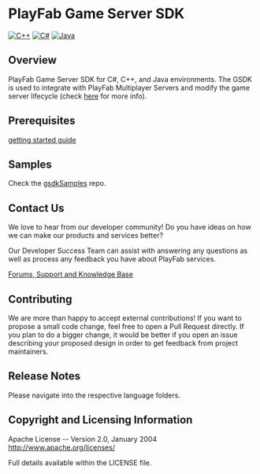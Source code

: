 # PlayFab Game Server SDK
[![C++](https://img.shields.io/nuget/v/com.playfab.cppgsdk.v140?style=flat-square&label=C%2B%2B)](https://www.nuget.org/packages/com.playfab.cppgsdk.v140)
[![C#](https://img.shields.io/nuget/v/com.playfab.csharpgsdk?style=flat-square&label=C%23)](https://www.nuget.org/packages/com.playfab.csharpgsdk)
[![Java](https://img.shields.io/maven-central/v/com.playfab/gameserverSDK?style=flat-square&label=Java)](https://mvnrepository.com/artifact/com.playfab/gameserverSDK)

## Overview

PlayFab Game Server SDK for C#, C++, and Java environments.  The GSDK is used to integrate with PlayFab Multiplayer Servers and modify the game server lifecycle (check [here](https://docs.microsoft.com/en-us/gaming/playfab/features/multiplayer/servers/multiplayer-game-server-lifecycle) for more info).

## Prerequisites

[getting started guide](https://docs.microsoft.com/en-us/gaming/playfab/features/multiplayer/servers/integrating-game-servers-with-gsdk)

## Samples

Check the [gsdkSamples](https://github.com/PlayFab/gsdkSamples) repo.

## Contact Us

We love to hear from our developer community!
Do you have ideas on how we can make our products and services better?

Our Developer Success Team can assist with answering any questions as well as process any feedback you have about PlayFab services.

[Forums, Support and Knowledge Base](https://community.playfab.com/index.html)

## Contributing

We are more than happy to accept external contributions! If you want to propose a small code change, feel free to open a Pull Request directly. If you plan to do a bigger change, it would be better if you open an issue describing your proposed design in order to get feedback from project maintainers.

## Release Notes

Please navigate into the respective language folders.

## Copyright and Licensing Information

  Apache License --
  Version 2.0, January 2004
  http://www.apache.org/licenses/

  Full details available within the LICENSE file.
